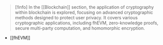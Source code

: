 >[!Info]
> In the [[Blockchain]] section, the application of cryptography within blockchain is explored, focusing on advanced cryptographic methods designed to protect user privacy. It covers various cryptographic applications, including fhEVM, zero-knowledge proofs, secure multi-party computation, and homomorphic encryption.


- [[fhEVM]]